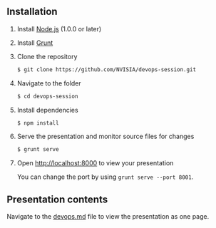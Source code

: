 ## Installation

1. Install [Node.js](http://nodejs.org/) (1.0.0 or later)

2. Install [Grunt](http://gruntjs.com/getting-started#installing-the-cli)

4. Clone the repository
   ```sh
   $ git clone https://github.com/NVISIA/devops-session.git
   ```

5. Navigate to the folder
   ```sh
   $ cd devops-session
   ```

6. Install dependencies
   ```sh
   $ npm install
   ```

7. Serve the presentation and monitor source files for changes
   ```sh
   $ grunt serve
   ```

8. Open <http://localhost:8000> to view your presentation

   You can change the port by using `grunt serve --port 8001`.


## Presentation contents

Navigate to the [devops.md](devops.md) file to view the presentation as one page.
